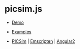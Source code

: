 # picsim.js

 - [Demo][4]

 - [Examples][5]

 - [PICSim][1] | [Emscripten][2] | [Angular2][3]

[1]: https://github.com/lcgamboa/picsim
[2]: https://github.com/kripken/emscripten
[3]: https://github.com/angular/angular
[4]: http://mazko.github.io/picsim.js
[5]: http://mazko.github.io/